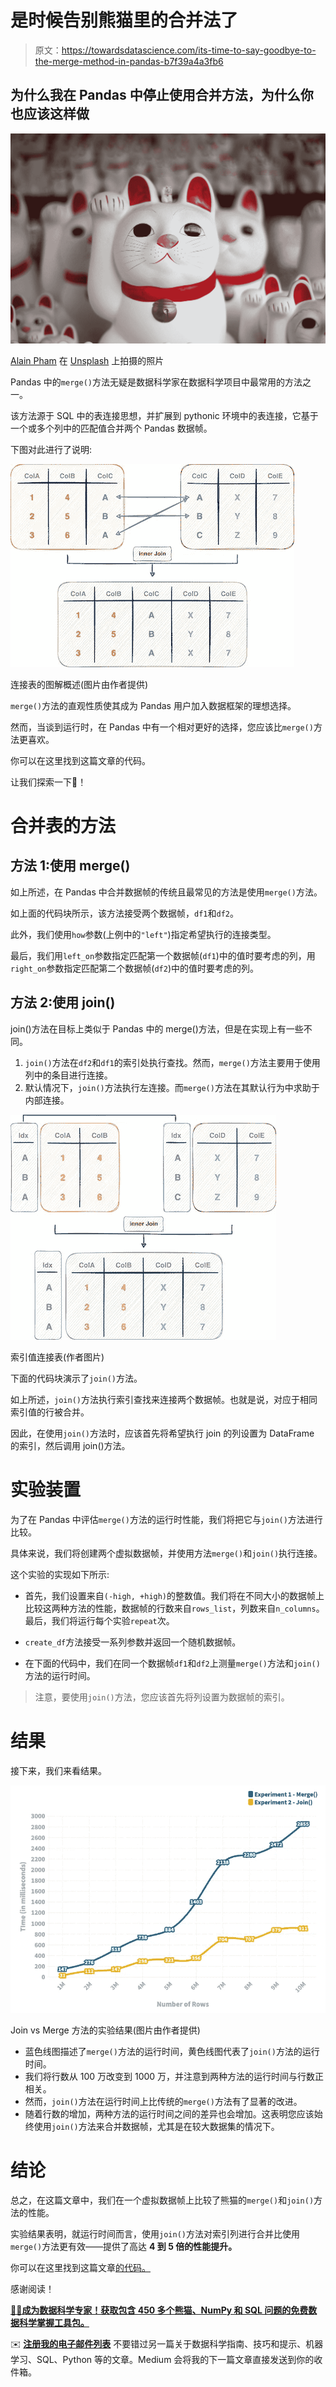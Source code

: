 # 是时候告别熊猫里的合并法了

> 原文：<https://towardsdatascience.com/its-time-to-say-goodbye-to-the-merge-method-in-pandas-b7f39a4a3fb6>

## 为什么我在 Pandas 中停止使用合并方法，为什么你也应该这样做

![](img/04af32002d25b2babae5a85bfd1d5273.png)

[Alain Pham](https://unsplash.com/@alain_pham?utm_source=medium&utm_medium=referral) 在 [Unsplash](https://unsplash.com?utm_source=medium&utm_medium=referral) 上拍摄的照片

Pandas 中的`merge()`方法无疑是数据科学家在数据科学项目中最常用的方法之一。

该方法源于 SQL 中的表连接思想，并扩展到 pythonic 环境中的表连接，它基于一个或多个列中的匹配值合并两个 Pandas 数据帧。

下图对此进行了说明:

![](img/b55ba5c2366dbd47f07fea8a2ca228aa.png)

连接表的图解概述(图片由作者提供)

`merge()`方法的直观性质使其成为 Pandas 用户加入数据框架的理想选择。

然而，当谈到运行时，在 Pandas 中有一个相对更好的选择，您应该比`merge()`方法更喜欢。

你可以在这里找到这篇文章的代码。

让我们探索一下🚀！

# 合并表的方法

## 方法 1:使用 merge()

如上所述，在 Pandas 中合并数据帧的传统且最常见的方法是使用`merge()`方法。

如上面的代码块所示，该方法接受两个数据帧，`df1`和`df2`。

此外，我们使用`how`参数(上例中的`"left"`)指定希望执行的连接类型。

最后，我们用`left_on`参数指定匹配第一个数据帧(`df1`)中的值时要考虑的列，用`right_on`参数指定匹配第二个数据帧(`df2`)中的值时要考虑的列。

## 方法 2:使用 join()

join()方法在目标上类似于 Pandas 中的 merge()方法，但是在实现上有一些不同。

1.  `join()`方法在`df2`和`df1`的索引处执行查找。然而，`merge()`方法主要用于使用列中的条目进行连接。
2.  默认情况下，`join()`方法执行左连接。而`merge()`方法在其默认行为中求助于内部连接。

![](img/87ca78c1ac90f95eed9a60bd03c9c550.png)

索引值连接表(作者图片)

下面的代码块演示了`join()`方法。

如上所述，`join()`方法执行索引查找来连接两个数据帧。也就是说，对应于相同索引值的行被合并。

因此，在使用`join()`方法时，应该首先将希望执行 join 的列设置为 DataFrame 的索引，然后调用 join()方法。

# 实验装置

为了在 Pandas 中评估`merge()`方法的运行时性能，我们将把它与`join()`方法进行比较。

具体来说，我们将创建两个虚拟数据帧，并使用方法`merge()`和`join()`执行连接。

这个实验的实现如下所示:

*   首先，我们设置来自`(-high, +high)`的整数值。我们将在不同大小的数据帧上比较这两种方法的性能，数据帧的行数来自`rows_list`，列数来自`n_columns`。最后，我们将运行每个实验`repeat`次。

*   `create_df`方法接受一系列参数并返回一个随机数据帧。

*   在下面的代码中，我们在同一个数据帧`df1`和`df2`上测量`merge()`方法和`join()`方法的运行时间。

> 注意，要使用`join()`方法，您应该首先将列设置为数据帧的索引。

# 结果

接下来，我们来看结果。

![](img/040311b9847a3c7a888072cf99e7feef.png)

Join vs Merge 方法的实验结果(图片由作者提供)

*   蓝色线图描述了`merge()`方法的运行时间，黄色线图代表了`join()`方法的运行时间。
*   我们将行数从 100 万改变到 1000 万，并注意到两种方法的运行时间与行数正相关。
*   然而，`join()`方法在运行时间上比传统的`merge()`方法有了显著的改进。
*   随着行数的增加，两种方法的运行时间之间的差异也会增加。这表明您应该始终使用`join()`方法来合并数据帧，尤其是在较大数据集的情况下。

# 结论

总之，在这篇文章中，我们在一个虚拟数据帧上比较了熊猫的`merge()`和`join()`方法的性能。

实验结果表明，就运行时间而言，使用`join()`方法对索引列进行合并比使用`merge()`方法更有效——提供了高达 **4 到 5 倍的性能提升。**

你可以在这里找到这篇文章[的代码。](https://deepnote.com/workspace/avi-chawla-695b-aee6f4ef-2d50-4fb6-9ef2-20ee1022995a/project/Untitled-project-118d9af3-9bb2-4714-8dd4-d3f84b4de020/%2Fnotebook.ipynb)

感谢阅读！

[🧑‍💻**成为数据科学专家！获取包含 450 多个熊猫、NumPy 和 SQL 问题的免费数据科学掌握工具包。**](https://subscribepage.io/450q)

✉️ [**注册我的电子邮件列表**](https://medium.com/subscribe/@avi_chawla) 不要错过另一篇关于数据科学指南、技巧和提示、机器学习、SQL、Python 等的文章。Medium 会将我的下一篇文章直接发送到你的收件箱。
